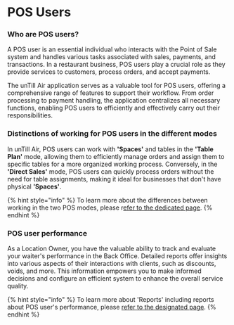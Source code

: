# POS Users

### Who are POS users?

A POS user is an essential individual who interacts with the Point of Sale system and handles various tasks associated with sales, payments, and transactions. In a restaurant business, POS users play a crucial role as they provide services to customers, process orders, and accept payments.&#x20;

The unTill Air application serves as a valuable tool for POS users, offering a comprehensive range of features to support their workflow. From order processing to payment handling, the application centralizes all necessary functions, enabling POS users to efficiently and effectively carry out their responsibilities.

### Distinctions of working for POS users in the different modes

In unTill Air, POS users can work with **'Spaces'** and tables in the **'Table Plan'** mode, allowing them to efficiently manage orders and assign them to specific tables for a more organized working process. Conversely, in the **'Direct Sales'** mode, POS users can quickly process orders without the need for table assignments, making it ideal for businesses that don't have physical **'Spaces'**.

{% hint style="info" %}
To learn more about the differences between working in the two POS modes, please r[efer to the dedicated page](../sales-modes/).
{% endhint %}

### POS user performance

As a Location Owner, you have the valuable ability to track and evaluate your waiter's performance in the Back Office. Detailed reports offer insights into various aspects of their interactions with clients, such as discounts, voids, and more. This information empowers you to make informed decisions and configure an efficient system to enhance the overall service quality.&#x20;

{% hint style="info" %}
To learn more about 'Reports' including reports about POS user's performance, please [refer to the designated page](../../reports/waiters-reports.md).&#x20;
{% endhint %}
